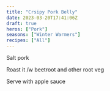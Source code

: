 ```yaml
---
title: "Crsipy Pork Belly"
date: 2023-03-20T17:41:06Z
draft: true
heros: ["Pork"]
seasons: ["Winter Warmers"]
recipes: ["All"]
---
```


Salt pork

Roast it /w beetroot and other root veg

Serve with apple sauce
